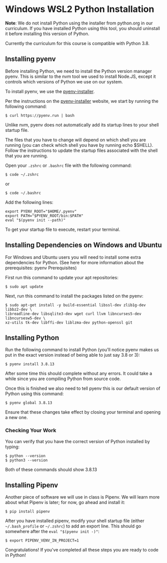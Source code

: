 # Windows WSL2 Python Installation

**Note**: We do not install Python using the installer from python.org in our
curriculum. If you have installed Python using this tool, you should uninstall
it before installing this version of Python.

Currently the curriculum for this course is compatible with Python 3.8.

## Installing pyenv

Before installing Python, we need to install the Python version manager pyenv.
This is similar to the nvm tool we used to install Node.JS, except it controls
which versions of Python we use on our system.

To install pyenv, we use the [pyenv-installer][].

Per the instructions on the [pyenv-installer][] website, we start by running the
following command:

```console
$ curl https://pyenv.run | bash
```

[pyenv-installer]: https://github.com/pyenv/pyenv-installer

Unlike nvm, pyenv does not automatically add its startup lines to your shell
startup file.

The files that you have to change will depend on which shell you are running
(you can check which shell you have by running echo $SHELL). Follow the
instructions to update the startup files associated with the shell that you are
running.

Open your `.zshrc` or `.bashrc` file with the following command:

```console
$ code ~/.zshrc
```

or

```console
$ code ~/.bashrc
```

Add the following lines:

```text
export PYENV_ROOT="$HOME/.pyenv"
export PATH="$PYENV_ROOT/bin:$PATH"
eval "$(pyenv init --path)"
```

To get your startup file to execute, restart your terminal.

## Installing Dependencies on Windows and Ubuntu

For Windows and Ubuntu users you will need to install some extra dependencies
for Python. (See here for more information about the prerequisites: pyenv
Prerequisites)

First run this command to update your apt repositories:

```console
$ sudo apt update
```

Next, run this command to install the packages listed on the pyenv:

```console
$ sudo apt-get install -y build-essential libssl-dev zlib1g-dev libbz2-dev \
libreadline-dev libsqlite3-dev wget curl llvm libncurses5-dev libncursesw5-dev \
xz-utils tk-dev libffi-dev liblzma-dev python-openssl git
```

## Installing Python

Run the following command to install Python (you'll notice pyenv makes us put in
the exact version instead of being able to just say 3.8 or 3):

```console
$ pyenv install 3.8.13
```

After some time this should complete without any errors. It could take a while
since you are compiling Python from source code.

Once this is finished we also need to tell pyenv this is our default version of
Python using this command:

```console
$ pyenv global 3.8.13
```

Ensure that these changes take effect by closing your terminal and opening a new
one.

### Checking Your Work

You can verify that you have the correct version of Python installed by typing:

```console
$ python --version
$ python3 --version
```

Both of these commands should show 3.8.13

## Installing Pipenv

Another piece of software we will use in class is Pipenv. We will learn more
about what Pipenv is later; for now, go ahead and install it:

```console
$ pip install pipenv
```

After you have installed pipenv, modify your shell startup file (either
`~/.bash_profile` or `~/.zshrc`) to add an export line. This should go somewhere
after the `eval "$(pyenv init -)"`:

```console
$ export PIPENV_VENV_IN_PROJECT=1
```

Congratulations! If you've completed all these steps you are ready to code in Python!
